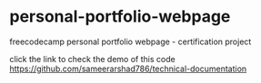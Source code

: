 # personal-portfolio-webpage
freecodecamp personal portfolio webpage - certification project

click the link to check the demo of this code 
https://github.com/sameerarshad786/technical-documentation

